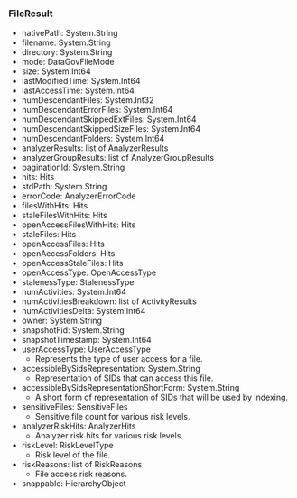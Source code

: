 ### FileResult
- nativePath: System.String
- filename: System.String
- directory: System.String
- mode: DataGovFileMode
- size: System.Int64
- lastModifiedTime: System.Int64
- lastAccessTime: System.Int64
- numDescendantFiles: System.Int32
- numDescendantErrorFiles: System.Int64
- numDescendantSkippedExtFiles: System.Int64
- numDescendantSkippedSizeFiles: System.Int64
- numDescendantFolders: System.Int64
- analyzerResults: list of AnalyzerResults
- analyzerGroupResults: list of AnalyzerGroupResults
- paginationId: System.String
- hits: Hits
- stdPath: System.String
- errorCode: AnalyzerErrorCode
- filesWithHits: Hits
- staleFilesWithHits: Hits
- openAccessFilesWithHits: Hits
- staleFiles: Hits
- openAccessFiles: Hits
- openAccessFolders: Hits
- openAccessStaleFiles: Hits
- openAccessType: OpenAccessType
- stalenessType: StalenessType
- numActivities: System.Int64
- numActivitiesBreakdown: list of ActivityResults
- numActivitiesDelta: System.Int64
- owner: System.String
- snapshotFid: System.String
- snapshotTimestamp: System.Int64
- userAccessType: UserAccessType
  - Represents the type of user access for a file.
- accessibleBySidsRepresentation: System.String
  - Representation of SIDs that can access this file.
- accessibleBySidsRepresentationShortForm: System.String
  - A short form of representation of SIDs that will be used by indexing.
- sensitiveFiles: SensitiveFiles
  - Sensitive file count for various risk levels.
- analyzerRiskHits: AnalyzerHits
  - Analyzer risk hits for various risk levels.
- riskLevel: RiskLevelType
  - Risk level of the file.
- riskReasons: list of RiskReasons
  - File access risk reasons.
- snappable: HierarchyObject
